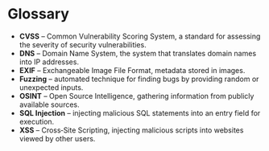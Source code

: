 # Glossary

- **CVSS** – Common Vulnerability Scoring System, a standard for assessing the severity of security vulnerabilities.  
- **DNS** – Domain Name System, the system that translates domain names into IP addresses.  
- **EXIF** – Exchangeable Image File Format, metadata stored in images.  
- **Fuzzing** – automated technique for finding bugs by providing random or unexpected inputs.  
- **OSINT** – Open Source Intelligence, gathering information from publicly available sources.  
- **SQL Injection** – injecting malicious SQL statements into an entry field for execution.  
- **XSS** – Cross‑Site Scripting, injecting malicious scripts into websites viewed by other users.

